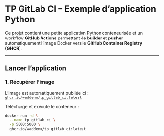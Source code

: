 # TP GitLab CI – Exemple d’application Python

Ce projet contient une petite application Python conteneurisée et un workflow **GitHub Actions** permettant de **builder** et **pusher** automatiquement l’image Docker vers le **GitHub Container Registry (GHCR)**.

---

## Lancer l’application

### 1. Récupérer l’image
L’image est automatiquement publiée ici :  
[`ghcr.io/waddenn/tp_gitlab_ci:latest`](https://ghcr.io/waddenn/tp_gitlab_ci)

Télécharge et exécute le conteneur :
```bash
docker run -d \
  --name tp_gitlab_ci \
  -p 5000:5000 \
  ghcr.io/waddenn/tp_gitlab_ci:latest
